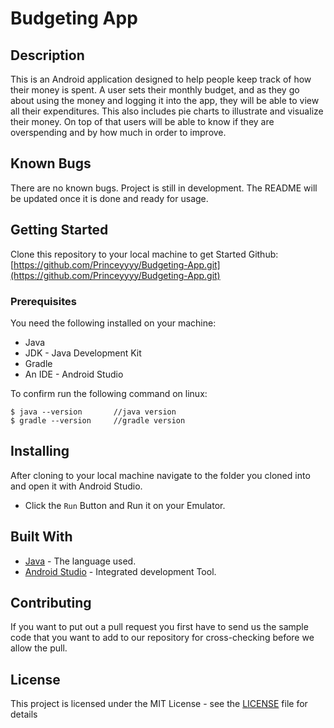 # Budgeting App

## Description

This is an Android application designed to help people keep track of how their money is spent. A
user sets their monthly budget, and as they go about using the money and logging it into the app,
they will be able to view all their expenditures. This also includes pie charts to illustrate and
visualize their money. On top of that users will be able to know if they are overspending and by how
much in order to improve.

## Known Bugs

There are no known bugs. Project is still in development. The README will be updated once it is done
and ready for usage.

## Getting Started

Clone this repository to your local machine to get Started
Github: [https://github.com/Princeyyyy/Budgeting-App.git](https://github.com/Princeyyyy/Budgeting-App.git)

### Prerequisites

You need the following installed on your machine:

- Java
- JDK - Java Development Kit
- Gradle
- An IDE - Android Studio

To confirm run the following command on linux:

```
$ java --version       //java version
$ gradle --version     //gradle version
```

## Installing

After cloning to your local machine navigate to the folder you cloned into and open it with Android
Studio.

* Click the ```Run``` Button and Run it on your Emulator.

## Built With

* [Java](https://www.java.com/) - The language used.
* [Android Studio](https://developer.android.com/) - Integrated development Tool.

## Contributing

If you want to put out a pull request you first have to send us the sample code that you want to add
to our repository for cross-checking before we allow the pull.

## License

This project is licensed under the MIT License - see the [LICENSE](LICENSE) file for details